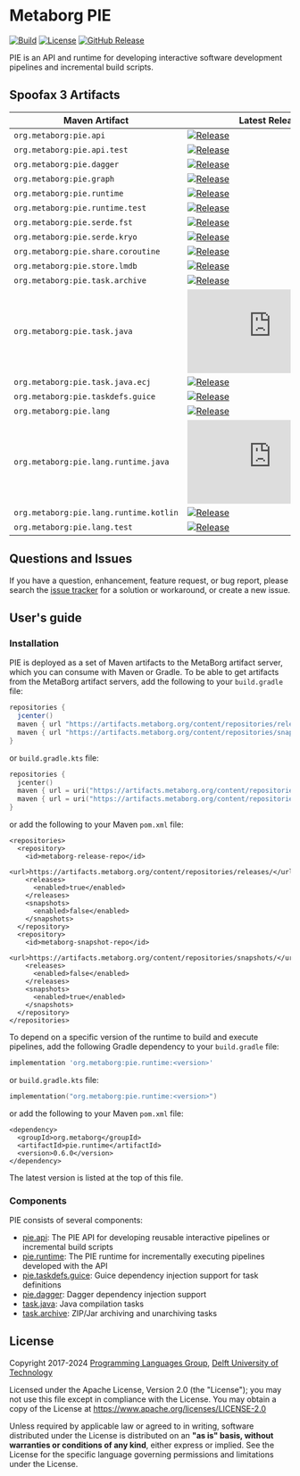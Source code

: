 <!--
!! THIS FILE WAS GENERATED USING repoman !!
Modify `repo.yaml` instead and use `repoman` to update this file
See: https://github.com/metaborg/metaborg-gradle/
-->

# Metaborg PIE
[![Build][github-badge:build]][github:build]
[![License][license-badge]][license]
[![GitHub Release][github-badge:release]][github:release]

PIE is an API and runtime for developing interactive software development pipelines and incremental build scripts.


## Spoofax 3 Artifacts


| Maven Artifact | Latest Release | Latest Snapshot |
|----------|----------------|-----------------|
| `org.metaborg:pie.api` | [![Release][mvn-rel-badge:org.metaborg:pie.api]][mvn:org.metaborg:pie.api] | [![Snapshot][mvn-snap-badge:org.metaborg:pie.api]][mvn:org.metaborg:pie.api] |
| `org.metaborg:pie.api.test` | [![Release][mvn-rel-badge:org.metaborg:pie.api.test]][mvn:org.metaborg:pie.api.test] | [![Snapshot][mvn-snap-badge:org.metaborg:pie.api.test]][mvn:org.metaborg:pie.api.test] |
| `org.metaborg:pie.dagger` | [![Release][mvn-rel-badge:org.metaborg:pie.dagger]][mvn:org.metaborg:pie.dagger] | [![Snapshot][mvn-snap-badge:org.metaborg:pie.dagger]][mvn:org.metaborg:pie.dagger] |
| `org.metaborg:pie.graph` | [![Release][mvn-rel-badge:org.metaborg:pie.graph]][mvn:org.metaborg:pie.graph] | [![Snapshot][mvn-snap-badge:org.metaborg:pie.graph]][mvn:org.metaborg:pie.graph] |
| `org.metaborg:pie.runtime` | [![Release][mvn-rel-badge:org.metaborg:pie.runtime]][mvn:org.metaborg:pie.runtime] | [![Snapshot][mvn-snap-badge:org.metaborg:pie.runtime]][mvn:org.metaborg:pie.runtime] |
| `org.metaborg:pie.runtime.test` | [![Release][mvn-rel-badge:org.metaborg:pie.runtime.test]][mvn:org.metaborg:pie.runtime.test] | [![Snapshot][mvn-snap-badge:org.metaborg:pie.runtime.test]][mvn:org.metaborg:pie.runtime.test] |
| `org.metaborg:pie.serde.fst` | [![Release][mvn-rel-badge:org.metaborg:pie.serde.fst]][mvn:org.metaborg:pie.serde.fst] | [![Snapshot][mvn-snap-badge:org.metaborg:pie.serde.fst]][mvn:org.metaborg:pie.serde.fst] |
| `org.metaborg:pie.serde.kryo` | [![Release][mvn-rel-badge:org.metaborg:pie.serde.kryo]][mvn:org.metaborg:pie.serde.kryo] | [![Snapshot][mvn-snap-badge:org.metaborg:pie.serde.kryo]][mvn:org.metaborg:pie.serde.kryo] |
| `org.metaborg:pie.share.coroutine` | [![Release][mvn-rel-badge:org.metaborg:pie.share.coroutine]][mvn:org.metaborg:pie.share.coroutine] | [![Snapshot][mvn-snap-badge:org.metaborg:pie.share.coroutine]][mvn:org.metaborg:pie.share.coroutine] |
| `org.metaborg:pie.store.lmdb` | [![Release][mvn-rel-badge:org.metaborg:pie.store.lmdb]][mvn:org.metaborg:pie.store.lmdb] | [![Snapshot][mvn-snap-badge:org.metaborg:pie.store.lmdb]][mvn:org.metaborg:pie.store.lmdb] |
| `org.metaborg:pie.task.archive` | [![Release][mvn-rel-badge:org.metaborg:pie.task.archive]][mvn:org.metaborg:pie.task.archive] | [![Snapshot][mvn-snap-badge:org.metaborg:pie.task.archive]][mvn:org.metaborg:pie.task.archive] |
| `org.metaborg:pie.task.java` | [![Release][mvn-rel-badge:org.metaborg:pie.task.java]][mvn:org.metaborg:pie.task.java] | [![Snapshot][mvn-snap-badge:org.metaborg:pie.task.java]][mvn:org.metaborg:pie.task.java] |
| `org.metaborg:pie.task.java.ecj` | [![Release][mvn-rel-badge:org.metaborg:pie.task.java.ecj]][mvn:org.metaborg:pie.task.java.ecj] | [![Snapshot][mvn-snap-badge:org.metaborg:pie.task.java.ecj]][mvn:org.metaborg:pie.task.java.ecj] |
| `org.metaborg:pie.taskdefs.guice` | [![Release][mvn-rel-badge:org.metaborg:pie.taskdefs.guice]][mvn:org.metaborg:pie.taskdefs.guice] | [![Snapshot][mvn-snap-badge:org.metaborg:pie.taskdefs.guice]][mvn:org.metaborg:pie.taskdefs.guice] |
| `org.metaborg:pie.lang` | [![Release][mvn-rel-badge:org.metaborg:pie.lang]][mvn:org.metaborg:pie.lang] | [![Snapshot][mvn-snap-badge:org.metaborg:pie.lang]][mvn:org.metaborg:pie.lang] |
| `org.metaborg:pie.lang.runtime.java` | [![Release][mvn-rel-badge:org.metaborg:pie.lang.runtime.java]][mvn:org.metaborg:pie.lang.runtime.java] | [![Snapshot][mvn-snap-badge:org.metaborg:pie.lang.runtime.java]][mvn:org.metaborg:pie.lang.runtime.java] |
| `org.metaborg:pie.lang.runtime.kotlin` | [![Release][mvn-rel-badge:org.metaborg:pie.lang.runtime.kotlin]][mvn:org.metaborg:pie.lang.runtime.kotlin] | [![Snapshot][mvn-snap-badge:org.metaborg:pie.lang.runtime.kotlin]][mvn:org.metaborg:pie.lang.runtime.kotlin] |
| `org.metaborg:pie.lang.test` | [![Release][mvn-rel-badge:org.metaborg:pie.lang.test]][mvn:org.metaborg:pie.lang.test] | [![Snapshot][mvn-snap-badge:org.metaborg:pie.lang.test]][mvn:org.metaborg:pie.lang.test] |




## Questions and Issues
If you have a question, enhancement, feature request, or bug report, please search the [issue tracker](https://github.com/metaborg/pie/issues) for a solution or workaround, or create a new issue.

## User's guide
### Installation
PIE is deployed as a set of Maven artifacts to the MetaBorg artifact server, which you can consume with Maven or Gradle.
To be able to get artifacts from the MetaBorg artifact servers, add the following to your `build.gradle` file:

```gradle
repositories {
  jcenter()
  maven { url "https://artifacts.metaborg.org/content/repositories/releases/" }
  maven { url "https://artifacts.metaborg.org/content/repositories/snapshots/" }
}
```

or `build.gradle.kts` file:

```gradle.kts
repositories {
  jcenter()
  maven { url = uri("https://artifacts.metaborg.org/content/repositories/releases/") }
  maven { url = uri("https://artifacts.metaborg.org/content/repositories/snapshots/") }
}
```

or add the following to your Maven `pom.xml` file:

```maven-pom
<repositories>
  <repository>
    <id>metaborg-release-repo</id>
    <url>https://artifacts.metaborg.org/content/repositories/releases/</url>
    <releases>
      <enabled>true</enabled>
    </releases>
    <snapshots>
      <enabled>false</enabled>
    </snapshots>
  </repository>
  <repository>
    <id>metaborg-snapshot-repo</id>
    <url>https://artifacts.metaborg.org/content/repositories/snapshots/</url>
    <releases>
      <enabled>false</enabled>
    </releases>
    <snapshots>
      <enabled>true</enabled>
    </snapshots>
  </repository>
</repositories>
```

To depend on a specific version of the runtime to build and execute pipelines, add the following Gradle dependency to your `build.gradle` file:

```gradle
implementation 'org.metaborg:pie.runtime:<version>'
```

or `build.gradle.kts` file:

```gradle.kts
implementation("org.metaborg:pie.runtime:<version>")
```

or add the following to your Maven `pom.xml` file:

```maven-pom
<dependency>
  <groupId>org.metaborg</groupId>
  <artifactId>pie.runtime</artifactId>
  <version>0.6.0</version>
</dependency>
```

The latest version is listed at the top of this file.

### Components
PIE consists of several components:

* [pie.api](core/api): The PIE API for developing reusable interactive pipelines or incremental build scripts
* [pie.runtime](core/runtime): The PIE runtime for incrementally executing pipelines developed with the API
* [pie.taskdefs.guice](core/taskdefs.guice): Guice dependency injection support for task definitions
* [pie.dagger](core/dagger): Dagger dependency injection support
* [task.java](core/task.java): Java compilation tasks
* [task.archive](core/task.archive): ZIP/Jar archiving and unarchiving tasks


## License
Copyright 2017-2024 [Programming Languages Group](https://pl.ewi.tudelft.nl/), [Delft University of Technology](https://www.tudelft.nl/)

Licensed under the Apache License, Version 2.0 (the "License"); you may not use this file except in compliance with the License. You may obtain a copy of the License at <https://www.apache.org/licenses/LICENSE-2.0>

Unless required by applicable law or agreed to in writing, software distributed under the License is distributed on an **"as is" basis, without warranties or conditions of any kind**, either express or implied. See the License for the specific language governing permissions and limitations under the License.

[github-badge:build]: https://img.shields.io/github/actions/workflow/status/metaborg/pie/build.yaml
[github:build]: https://github.com/metaborg/pie/actions
[license-badge]: https://img.shields.io/github/license/metaborg/pie
[license]: https://github.com/metaborg/pie/blob/master/LICENSE.md
[github-badge:release]: https://img.shields.io/github/v/release/metaborg/pie?display_name=release
[github:release]: https://github.com/metaborg/pie/releases
[mvn:org.metaborg:pie.api]: https://artifacts.metaborg.org/#nexus-search;gav~org.metaborg~pie.api~~~
[mvn:org.metaborg:pie.api.test]: https://artifacts.metaborg.org/#nexus-search;gav~org.metaborg~pie.api.test~~~
[mvn:org.metaborg:pie.dagger]: https://artifacts.metaborg.org/#nexus-search;gav~org.metaborg~pie.dagger~~~
[mvn:org.metaborg:pie.graph]: https://artifacts.metaborg.org/#nexus-search;gav~org.metaborg~pie.graph~~~
[mvn:org.metaborg:pie.lang]: https://artifacts.metaborg.org/#nexus-search;gav~org.metaborg~pie.lang~~~
[mvn:org.metaborg:pie.lang.runtime.java]: https://artifacts.metaborg.org/#nexus-search;gav~org.metaborg~pie.lang.runtime.java~~~
[mvn:org.metaborg:pie.lang.runtime.kotlin]: https://artifacts.metaborg.org/#nexus-search;gav~org.metaborg~pie.lang.runtime.kotlin~~~
[mvn:org.metaborg:pie.lang.test]: https://artifacts.metaborg.org/#nexus-search;gav~org.metaborg~pie.lang.test~~~
[mvn:org.metaborg:pie.runtime]: https://artifacts.metaborg.org/#nexus-search;gav~org.metaborg~pie.runtime~~~
[mvn:org.metaborg:pie.runtime.test]: https://artifacts.metaborg.org/#nexus-search;gav~org.metaborg~pie.runtime.test~~~
[mvn:org.metaborg:pie.serde.fst]: https://artifacts.metaborg.org/#nexus-search;gav~org.metaborg~pie.serde.fst~~~
[mvn:org.metaborg:pie.serde.kryo]: https://artifacts.metaborg.org/#nexus-search;gav~org.metaborg~pie.serde.kryo~~~
[mvn:org.metaborg:pie.share.coroutine]: https://artifacts.metaborg.org/#nexus-search;gav~org.metaborg~pie.share.coroutine~~~
[mvn:org.metaborg:pie.store.lmdb]: https://artifacts.metaborg.org/#nexus-search;gav~org.metaborg~pie.store.lmdb~~~
[mvn:org.metaborg:pie.task.archive]: https://artifacts.metaborg.org/#nexus-search;gav~org.metaborg~pie.task.archive~~~
[mvn:org.metaborg:pie.task.java]: https://artifacts.metaborg.org/#nexus-search;gav~org.metaborg~pie.task.java~~~
[mvn:org.metaborg:pie.task.java.ecj]: https://artifacts.metaborg.org/#nexus-search;gav~org.metaborg~pie.task.java.ecj~~~
[mvn:org.metaborg:pie.taskdefs.guice]: https://artifacts.metaborg.org/#nexus-search;gav~org.metaborg~pie.taskdefs.guice~~~
[mvn-rel-badge:org.metaborg:pie.api]: https://img.shields.io/nexus/r/org.metaborg/pie.api?server=https%3A%2F%2Fartifacts.metaborg.org&label=%20
[mvn-rel-badge:org.metaborg:pie.api.test]: https://img.shields.io/nexus/r/org.metaborg/pie.api.test?server=https%3A%2F%2Fartifacts.metaborg.org&label=%20
[mvn-rel-badge:org.metaborg:pie.dagger]: https://img.shields.io/nexus/r/org.metaborg/pie.dagger?server=https%3A%2F%2Fartifacts.metaborg.org&label=%20
[mvn-rel-badge:org.metaborg:pie.graph]: https://img.shields.io/nexus/r/org.metaborg/pie.graph?server=https%3A%2F%2Fartifacts.metaborg.org&label=%20
[mvn-rel-badge:org.metaborg:pie.lang]: https://img.shields.io/nexus/r/org.metaborg/pie.lang?server=https%3A%2F%2Fartifacts.metaborg.org&label=%20
[mvn-rel-badge:org.metaborg:pie.lang.runtime.java]: https://img.shields.io/nexus/r/org.metaborg/pie.lang.runtime.java?server=https%3A%2F%2Fartifacts.metaborg.org&label=%20
[mvn-rel-badge:org.metaborg:pie.lang.runtime.kotlin]: https://img.shields.io/nexus/r/org.metaborg/pie.lang.runtime.kotlin?server=https%3A%2F%2Fartifacts.metaborg.org&label=%20
[mvn-rel-badge:org.metaborg:pie.lang.test]: https://img.shields.io/nexus/r/org.metaborg/pie.lang.test?server=https%3A%2F%2Fartifacts.metaborg.org&label=%20
[mvn-rel-badge:org.metaborg:pie.runtime]: https://img.shields.io/nexus/r/org.metaborg/pie.runtime?server=https%3A%2F%2Fartifacts.metaborg.org&label=%20
[mvn-rel-badge:org.metaborg:pie.runtime.test]: https://img.shields.io/nexus/r/org.metaborg/pie.runtime.test?server=https%3A%2F%2Fartifacts.metaborg.org&label=%20
[mvn-rel-badge:org.metaborg:pie.serde.fst]: https://img.shields.io/nexus/r/org.metaborg/pie.serde.fst?server=https%3A%2F%2Fartifacts.metaborg.org&label=%20
[mvn-rel-badge:org.metaborg:pie.serde.kryo]: https://img.shields.io/nexus/r/org.metaborg/pie.serde.kryo?server=https%3A%2F%2Fartifacts.metaborg.org&label=%20
[mvn-rel-badge:org.metaborg:pie.share.coroutine]: https://img.shields.io/nexus/r/org.metaborg/pie.share.coroutine?server=https%3A%2F%2Fartifacts.metaborg.org&label=%20
[mvn-rel-badge:org.metaborg:pie.store.lmdb]: https://img.shields.io/nexus/r/org.metaborg/pie.store.lmdb?server=https%3A%2F%2Fartifacts.metaborg.org&label=%20
[mvn-rel-badge:org.metaborg:pie.task.archive]: https://img.shields.io/nexus/r/org.metaborg/pie.task.archive?server=https%3A%2F%2Fartifacts.metaborg.org&label=%20
[mvn-rel-badge:org.metaborg:pie.task.java]: https://img.shields.io/nexus/r/org.metaborg/pie.task.java?server=https%3A%2F%2Fartifacts.metaborg.org&label=%20
[mvn-rel-badge:org.metaborg:pie.task.java.ecj]: https://img.shields.io/nexus/r/org.metaborg/pie.task.java.ecj?server=https%3A%2F%2Fartifacts.metaborg.org&label=%20
[mvn-rel-badge:org.metaborg:pie.taskdefs.guice]: https://img.shields.io/nexus/r/org.metaborg/pie.taskdefs.guice?server=https%3A%2F%2Fartifacts.metaborg.org&label=%20
[mvn-snap-badge:org.metaborg:pie.api]: https://img.shields.io/nexus/s/org.metaborg/pie.api?server=https%3A%2F%2Fartifacts.metaborg.org&label=%20
[mvn-snap-badge:org.metaborg:pie.api.test]: https://img.shields.io/nexus/s/org.metaborg/pie.api.test?server=https%3A%2F%2Fartifacts.metaborg.org&label=%20
[mvn-snap-badge:org.metaborg:pie.dagger]: https://img.shields.io/nexus/s/org.metaborg/pie.dagger?server=https%3A%2F%2Fartifacts.metaborg.org&label=%20
[mvn-snap-badge:org.metaborg:pie.graph]: https://img.shields.io/nexus/s/org.metaborg/pie.graph?server=https%3A%2F%2Fartifacts.metaborg.org&label=%20
[mvn-snap-badge:org.metaborg:pie.lang]: https://img.shields.io/nexus/s/org.metaborg/pie.lang?server=https%3A%2F%2Fartifacts.metaborg.org&label=%20
[mvn-snap-badge:org.metaborg:pie.lang.runtime.java]: https://img.shields.io/nexus/s/org.metaborg/pie.lang.runtime.java?server=https%3A%2F%2Fartifacts.metaborg.org&label=%20
[mvn-snap-badge:org.metaborg:pie.lang.runtime.kotlin]: https://img.shields.io/nexus/s/org.metaborg/pie.lang.runtime.kotlin?server=https%3A%2F%2Fartifacts.metaborg.org&label=%20
[mvn-snap-badge:org.metaborg:pie.lang.test]: https://img.shields.io/nexus/s/org.metaborg/pie.lang.test?server=https%3A%2F%2Fartifacts.metaborg.org&label=%20
[mvn-snap-badge:org.metaborg:pie.runtime]: https://img.shields.io/nexus/s/org.metaborg/pie.runtime?server=https%3A%2F%2Fartifacts.metaborg.org&label=%20
[mvn-snap-badge:org.metaborg:pie.runtime.test]: https://img.shields.io/nexus/s/org.metaborg/pie.runtime.test?server=https%3A%2F%2Fartifacts.metaborg.org&label=%20
[mvn-snap-badge:org.metaborg:pie.serde.fst]: https://img.shields.io/nexus/s/org.metaborg/pie.serde.fst?server=https%3A%2F%2Fartifacts.metaborg.org&label=%20
[mvn-snap-badge:org.metaborg:pie.serde.kryo]: https://img.shields.io/nexus/s/org.metaborg/pie.serde.kryo?server=https%3A%2F%2Fartifacts.metaborg.org&label=%20
[mvn-snap-badge:org.metaborg:pie.share.coroutine]: https://img.shields.io/nexus/s/org.metaborg/pie.share.coroutine?server=https%3A%2F%2Fartifacts.metaborg.org&label=%20
[mvn-snap-badge:org.metaborg:pie.store.lmdb]: https://img.shields.io/nexus/s/org.metaborg/pie.store.lmdb?server=https%3A%2F%2Fartifacts.metaborg.org&label=%20
[mvn-snap-badge:org.metaborg:pie.task.archive]: https://img.shields.io/nexus/s/org.metaborg/pie.task.archive?server=https%3A%2F%2Fartifacts.metaborg.org&label=%20
[mvn-snap-badge:org.metaborg:pie.task.java]: https://img.shields.io/nexus/s/org.metaborg/pie.task.java?server=https%3A%2F%2Fartifacts.metaborg.org&label=%20
[mvn-snap-badge:org.metaborg:pie.task.java.ecj]: https://img.shields.io/nexus/s/org.metaborg/pie.task.java.ecj?server=https%3A%2F%2Fartifacts.metaborg.org&label=%20
[mvn-snap-badge:org.metaborg:pie.taskdefs.guice]: https://img.shields.io/nexus/s/org.metaborg/pie.taskdefs.guice?server=https%3A%2F%2Fartifacts.metaborg.org&label=%20
